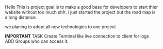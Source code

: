 Hello This is project goal is to make a good base for developers to start thier website without too much sh1t.
i just started the project but the road map is a long distance.

we planing to adopt all new technologies to one project



**IMPORTANT**
TASK Create Terminal like live connection to client for logs 
ADD Groups who can access it.
